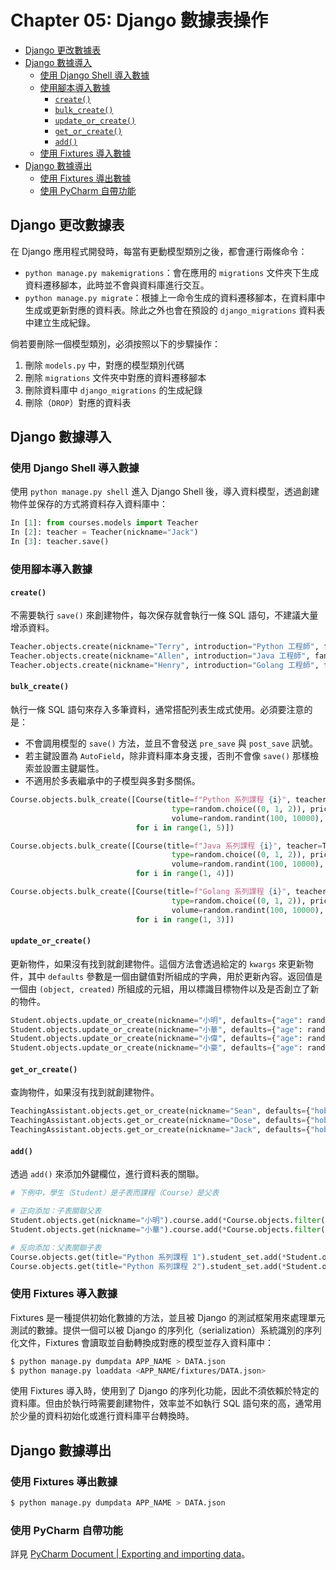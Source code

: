 # Chapter 05: Django 數據表操作

- [Django 更改數據表](#django-更改數據表)
- [Django 數據導入](#django-數據導入)
  - [使用 Django Shell 導入數據](#使用-django-shell-導入數據)
  - [使用腳本導入數據](#使用腳本導入數據)
    - [`create()`](#create)
    - [`bulk_create()`](#bulk_create)
    - [`update_or_create()`](#update_or_create)
    - [`get_or_create()`](#get_or_create)
    - [`add()`](#add)
  - [使用 Fixtures 導入數據](#使用-fixtures-導入數據)
- [Django 數據導出](#django-數據導出)
  - [使用 Fixtures 導出數據](#使用-fixtures-導出數據)
  - [使用 PyCharm 自帶功能](#使用-pycharm-自帶功能)

## Django 更改數據表

在 Django 應用程式開發時，每當有更動模型類別之後，都會運行兩條命令：

- `python manage.py makemigrations`：會在應用的 `migrations` 文件夾下生成資料遷移腳本，此時並不會與資料庫進行交互。
- `python manage.py migrate`：根據上一命令生成的資料遷移腳本，在資料庫中生成或更新對應的資料表。除此之外也會在預設的 `django_migrations` 資料表中建立生成紀錄。

倘若要刪除一個模型類別，必須按照以下的步驟操作：

1. 刪除 `models.py` 中，對應的模型類別代碼
2. 刪除 `migrations` 文件夾中對應的資料遷移腳本
3. 刪除資料庫中 `django_migrations` 的生成紀錄
4. 刪除（`DROP`）對應的資料表

## Django 數據導入

### 使用 Django Shell 導入數據

使用 `python manage.py shell` 進入 Django Shell 後，導入資料模型，透過創建物件並保存的方式將資料存入資料庫中：

```python
In [1]: from courses.models import Teacher
In [2]: teacher = Teacher(nickname="Jack")
In [3]: teacher.save()
```

### 使用腳本導入數據

#### `create()`

不需要執行 `save()` 來創建物件，每次保存就會執行一條 SQL 語句，不建議大量增添資料。

```python
Teacher.objects.create(nickname="Terry", introduction="Python 工程師", fans=666)
Teacher.objects.create(nickname="Allen", introduction="Java 工程師", fans=123)
Teacher.objects.create(nickname="Henry", introduction="Golang 工程師", fans=818)
```

#### `bulk_create()`

執行一條 SQL 語句來存入多筆資料，通常搭配列表生成式使用。必須要注意的是：

- 不會調用模型的 `save()` 方法，並且不會發送 `pre_save` 與 `post_save` 訊號。
- 若主鍵設置為 `AutoField`，除非資料庫本身支援，否則不會像 `save()` 那樣檢索並設置主鍵屬性。
- 不適用於多表繼承中的子模型與多對多關係。

```python
Course.objects.bulk_create([Course(title=f"Python 系列課程 {i}", teacher=Teacher.objects.get(nickname="Terry"),
                                    type=random.choice((0, 1, 2)), price=random.randint(200, 300),
                                    volume=random.randint(100, 10000), online=date(2018, 10, 1))
                            for i in range(1, 5)])

Course.objects.bulk_create([Course(title=f"Java 系列課程 {i}", teacher=Teacher.objects.get(nickname="Allen"),
                                    type=random.choice((0, 1, 2)), price=random.randint(200, 300),
                                    volume=random.randint(100, 10000), online=date(2018, 6, 4))
                            for i in range(1, 4)])

Course.objects.bulk_create([Course(title=f"Golang 系列課程 {i}", teacher=Teacher.objects.get(nickname="Henry"),
                                    type=random.choice((0, 1, 2)), price=random.randint(200, 300),
                                    volume=random.randint(100, 10000), online=date(2018, 1, 1))
                            for i in range(1, 3)])
```

#### `update_or_create()`

更新物件，如果沒有找到就創建物件。這個方法會透過給定的 `kwargs` 來更新物件，其中 `defaults` 參數是一個由鍵值對所組成的字典，用於更新內容。返回值是一個由 `(object, created)` 所組成的元組，用以標識目標物件以及是否創立了新的物件。

```python
Student.objects.update_or_create(nickname="小明", defaults={"age": random.randint(18, 58), "gender": random.choice((0, 1, 2)), "study_time": random.randint(9, 999)})
Student.objects.update_or_create(nickname="小華", defaults={"age": random.randint(18, 58), "gender": random.choice((0, 1, 2)), "study_time": random.randint(9, 999)})
Student.objects.update_or_create(nickname="小偉", defaults={"age": random.randint(18, 58), "gender": random.choice((0, 1, 2)), "study_time": random.randint(9, 999)})
Student.objects.update_or_create(nickname="小豪", defaults={"age": random.randint(18, 58), "gender": random.choice((0, 1, 2)), "study_time": random.randint(9, 999)})
```

#### `get_or_create()`

查詢物件，如果沒有找到就創建物件。

```python
TeachingAssistant.objects.get_or_create(nickname="Sean", defaults={"hobby": "唱歌", "teacher": Teacher.objects.get(nickname="Terry")})
TeachingAssistant.objects.get_or_create(nickname="Dose", defaults={"hobby": "跑步", "teacher": Teacher.objects.get(nickname="Allen")})
TeachingAssistant.objects.get_or_create(nickname="Jack", defaults={"hobby": "減肥", "teacher": Teacher.objects.get(nickname="Henry")})
```

#### `add()`

透過 `add()` 來添加外鍵欄位，進行資料表的關聯。

```python
# 下例中，學生（Student）是子表而課程（Course）是父表

# 正向添加：子表關聯父表
Student.objects.get(nickname="小明").course.add(*Course.objects.filter(volume__gte=1000))
Student.objects.get(nickname="小華").course.add(*Course.objects.filter(volume__gt=5000))

# 反向添加：父表關聯子表
Course.objects.get(title="Python 系列課程 1").student_set.add(*Student.objects.filter(study_time__gte=500))
Course.objects.get(title="Python 系列課程 2").student_set.add(*Student.objects.filter(study_time__lte=500))
```

### 使用 Fixtures 導入數據

Fixtures 是一種提供初始化數據的方法，並且被 Django 的測試框架用來處理單元測試的數據。提供一個可以被 Django 的序列化（serialization）系統識別的序列化文件，Fixtures 會讀取並自動轉換成對應的模型並存入資料庫中：

```bash
$ python manage.py dumpdata APP_NAME > DATA.json
$ python manage.py loaddata <APP_NAME/fixtures/DATA.json>
```

使用 Fixtures 導入時，使用到了 Django 的序列化功能，因此不須依賴於特定的資料庫。但由於執行時需要創建物件，效率並不如執行 SQL 語句來的高，通常用於少量的資料初始化或進行資料庫平台轉換時。

## Django 數據導出

### 使用 Fixtures 導出數據

```bash
$ python manage.py dumpdata APP_NAME > DATA.json
```

### 使用 PyCharm 自帶功能

詳見 [PyCharm Document | Exporting and importing data](https://www.jetbrains.com/help/pycharm/exporting-and-importing-data.html)。